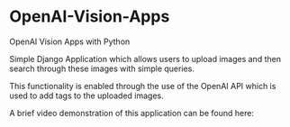 # OpenAI-Vision-Apps
OpenAI Vision Apps with Python


Simple Django Application which allows users to upload images and then search through these images with simple queries. 

This functionality is enabled through the use of the OpenAI API which is used to add tags to the uploaded images.

A brief video demonstration of this application can be found here: 
